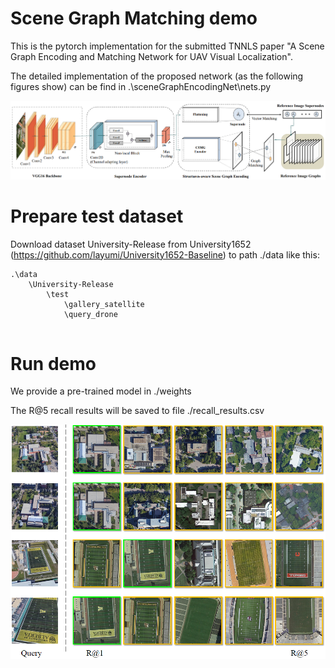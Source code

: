 # Scene Graph Matching demo
This is the pytorch implementation for the submitted TNNLS paper "A Scene Graph Encoding and Matching Network for UAV Visual Localization".

The detailed implementation of the proposed network (as the following figures show) can be find in .\sceneGraphEncodingNet\nets.py

![The whole net](wholenet.png)

# Prepare test dataset

Download dataset University-Release from University1652 (https://github.com/layumi/University1652-Baseline) to path ./data like this:
````
.\data
    \University-Release
        \test
            \gallery_satellite
            \query_drone	
	
````

# Run demo

We provide a pre-trained model in ./weights

The R@5 recall results will be saved to file ./recall_results.csv

![Sampled results:](sampled_results.png)
 